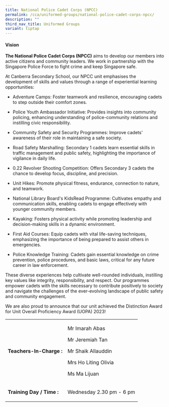 ```yaml
---
title: National Police Cadet Corps (NPCC)
permalink: /cca/uniformed-groups/national-police-cadet-corps-npcc/
description: ""
third_nav_title: Uniformed Groups
variant: tiptap
---
```

<h4><strong>Vision</strong></h4>
<p><strong>The National Police Cadet Corps (NPCC)</strong> aims to develop
our members into active citizens and community leaders. We work in partnership
with the Singapore Police Force to fight crime and keep Singapore safe.</p>
<p>At Canberra Secondary School, our NPCC unit emphasises the development
of skills and values through a range of experiential learning opportunities:</p>
<ul data-tight="true" class="tight">
<li>
<p>Adventure Camps: Foster teamwork and resilience, encouraging cadets to
step outside their comfort zones.</p>
</li>
<li>
<p>Police Youth Ambassador Initiative: Provides insights into community policing,
enhancing understanding of police-community relations and instilling civic
responsibility.</p>
</li>
<li>
<p>Community Safety and Security Programmes: Improve cadets' awareness of
their role in maintaining a safe society.</p>
</li>
<li>
<p>Road Safety Marshalling: Secondary 1 cadets learn essential skills in
traffic management and public safety, highlighting the importance of vigilance
in daily life.</p>
</li>
<li>
<p>0.22 Revolver Shooting Competition: Offers Secondary 3 cadets the chance
to develop focus, discipline, and precision.</p>
</li>
<li>
<p>Unit Hikes: Promote physical fitness, endurance, connection to nature,
and teamwork.</p>
</li>
<li>
<p>National Library Board's KidsRead Programme: Cultivates empathy and communication
skills, enabling cadets to engage effectively with younger community members.</p>
</li>
<li>
<p>Kayaking: Fosters physical activity while promoting leadership and decision-making
skills in a dynamic environment.</p>
</li>
<li>
<p>First Aid Courses: Equip cadets with vital life-saving techniques, emphasizing
the importance of being prepared to assist others in emergencies.</p>
</li>
<li>
<p>Police Knowledge Training: Cadets gain essential knowledge on crime prevention,
police procedures, and basic laws, critical for any future career in law
enforcement.</p>
<p></p>
</li>
</ul>
<p>These diverse experiences help cultivate well-rounded individuals, instilling
key values like integrity, responsibility, and respect. Our programmes
empower cadets with the skills necessary to contribute positively to society
and navigate the challenges of the ever-evolving landscape of public safety
and community engagement.</p>
<p>We are also proud to announce that our unit achieved the Distinction Award
for Unit Overall Proficiency Award (UOPA) 2023!</p>
<table style="minWidth: 50px">
<colgroup>
<col>
<col>
</colgroup>
<tbody>
<tr>
<td rowspan="1" colspan="1">
<p><strong>Teachers-In-Charge :</strong>
</p>
</td>
<td rowspan="1" colspan="1">
<p>Mr Imarah Abas</p>
<p>Mr Jeremiah Tan</p>
<p>Mr Shaik Allauddin</p>
<p>Mrs Ho Liting Olivia</p>
<p>Ms Ma Lijuan</p>
</td>
</tr>
<tr>
<td rowspan="1" colspan="1">
<p><strong>Training Day / Time :</strong>
</p>
</td>
<td rowspan="1" colspan="1">
<p>Wednesday 2.30 pm - 6 pm</p>
</td>
</tr>
</tbody>
</table>
<p>&nbsp;</p>